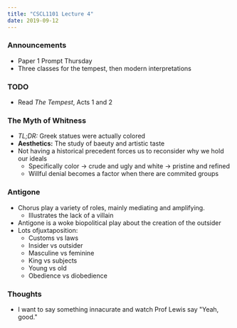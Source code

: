 ```yaml
---
title: "CSCL1101 Lecture 4"
date: 2019-09-12
---
```


### Announcements

- Paper 1 Prompt Thursday
- Three classes for the tempest, then modern interpretations

### TODO

- Read *The Tempest*, Acts 1 and 2

### The Myth of Whitness

- *TL;DR:* Greek statues were actually colored
- **Aesthetics:** The study of baeuty and artistic taste 
- Not having a historical precedent forces us to reconsider why we hold our ideals
    - Specifically color &rarr; crude and ugly and white &rarr; pristine and refined
    - Willful denial becomes a factor when there are commited groups

### Antigone

- Chorus play a variety of roles, mainly mediating and amplifying.
    - Illustrates the lack of a villain
- Antigone is a woke biopolitical play about the creation of the outsider
- Lots ofjuxtaposition:
    - Customs vs laws
    - Insider vs outsider
    - Masculine vs feminine
    - King vs subjects
    - Young vs old
    - Obedience vs diobedience 

### Thoughts

- I want to say something innacurate and watch Prof Lewis say "Yeah, good."




